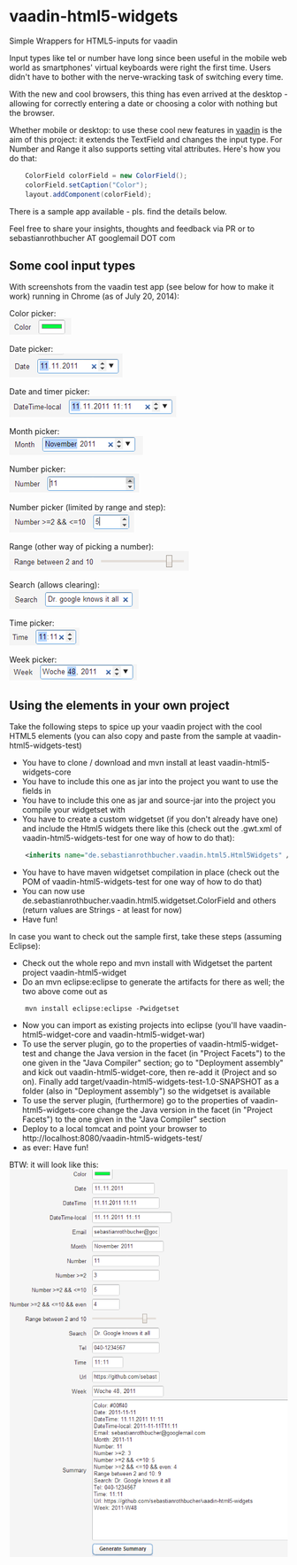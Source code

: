 vaadin-html5-widgets
====================

Simple Wrappers for HTML5-inputs for vaadin

Input types like tel or number have long since been useful in the mobile web world as smartphones' virtual keyboards were right the first time. Users didn't have to bother with the nerve-wracking task of switching every time. 

With the new and cool browsers, this thing has even arrived at the desktop - allowing for correctly entering a date or choosing a color with nothing but the browser. 

Whether mobile or desktop: to use these cool new features in [vaadin](http://www.vaadin.com) is the aim of this project: it extends the TextField and changes the input type. For Number and Range it also supports setting vital attributes. Here's how you do that: 
```java
	ColorField colorField = new ColorField();
	colorField.setCaption("Color");
	layout.addComponent(colorField);
```
There is a sample app available - pls. find the details below.

Feel free to share your insights, thoughts and feedback via PR or to sebastianrothbucher AT googlemail DOT com


## Some cool input types

With screenshots from the vaadin test app (see below for how to make it work) running in Chrome (as of July 20, 2014): 

Color picker: <br /><img src="img/color.png" />

Date picker: <br /><img src="img/date.png" />

Date and timer picker: <br /><img src="img/datetime-local.png" />

Month picker: <br /><img src="img/month.png" />

Number picker: <br /><img src="img/number.png" />

Number picker (limited by range and step): <br /><img src="img/numberLimited.png" />

Range (other way of picking a number): <br /><img src="img/range.png" />

Search (allows clearing): <br /><img src="img/search.png" />

Time picker: <br /><img src="img/time.png" />

Week picker: <br /><img src="img/week.png" />


## Using the elements in your own project

Take the following steps to spice up your vaadin project with the cool HTML5 elements (you can also copy and paste from the sample at vaadin-html5-widgets-test)

- You have to clone / download and mvn install at least vaadin-html5-widgets-core
- You have to include this one as jar into the project you want to use the fields in
- You have to include this one as jar and source-jar into the project you compile your widgetset with
- You have to create a custom widgetset (if you don't already have one) and include the Html5 widgets there like this (check out the .gwt.xml of vaadin-html5-widgets-test for one way of how to do that): 
```xml
	<inherits name="de.sebastianrothbucher.vaadin.html5.Html5Widgets" />
```
- You have to have maven widgetset compilation in place (check out the POM of vaadin-html5-widgets-test for one way of how to do that)
- You can now use de.sebastianrothbucher.vaadin.html5.widgetset.ColorField and others (return values are Strings - at least for now)
- Have fun!

In case you want to check out the sample first, take these steps (assuming Eclipse): 
- Check out the whole repo and mvn install with Widgetset the partent project vaadin-html5-widget
- Do an mvn eclipse:eclipse to generate the artifacts for there as well; the two above come out as
```
	mvn install eclipse:eclipse -Pwidgetset
```
- Now you can import as existing projects into eclipse (you'll have vaadin-html5-widget-core and vaadin-html5-widget-war)
- To use the server plugin, go to the properties of vaadin-html5-widget-test and change the Java version in the facet (in "Project Facets") to the one given in the "Java Compiler" section; go to "Deployment assembly" and kick out vaadin-html5-widget-core, then re-add it (Project and so on). Finally add target/vaadin-html5-widgets-test-1.0-SNAPSHOT as a folder (also in "Deployment assembly") so the widgetset is available
- To use the server plugin, (furthermore) go to the properties of vaadin-html5-widgets-core change the Java version in the facet (in "Project Facets") to the one given in the "Java Compiler" section
- Deploy to a local tomcat and point your browser to http://localhost:8080/vaadin-html5-widgets-test/
- as ever: Have fun!

BTW: it will look like this: <br /><img src="img/OVERALL.png" />

